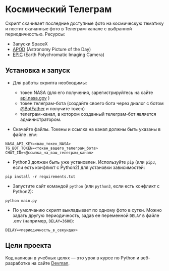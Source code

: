 # Космический Телеграм

Скрипт скачивает последние доступные фото на космическую тематику и постит скачанные фото в Телеграм-канале
с выбранной периодичностью. Ресурсы:
  - Запуски SpaceX
  - [APOD](https://apod.nasa.gov/apod/astropix.html) (Astronomy Picture of the Day)
  - [EPIC](https://epic.gsfc.nasa.gov/) (Earth Polychromatic Imaging Camera)
 


## Установка и запуск

- Для работы скрипта необходимы:
  - токен NASA (для его получения, зарегистрируйтесь на сайте [api.nasa.gov](https://api.nasa.gov/) )
  - токен телеграм-бота (создайте своего бота через диалог с ботом [@BotFather](https://telegram.me/BotFather) и получите токен)
  - телеграм-канал, в котором созданный телеграм-бот является администратором. 


- Скачайте файлы. Токены и ссылка на канал должны быть указаны в файле .env:

```
NASA_API_KEY=<ваш_токен_NASA>
TG_BOT_TOKEN=<токен_вашего_телеграм_бота>
CHAT_ID=<@ссылка_на_ваш_телеграм_канал>
```

- Python3 должен быть уже установлен. Используйте `pip` (или `pip3`, если есть конфликт с Python2) для установки зависимостей:

```
pip install -r requirements.txt
```

- Запустите сайт командой `python` (или `python3`, если есть конфликт с Python2):

```
python main.py
```

- По умолчанию скрипт выкладывает по одному фото в сутки. Можно задать другую периодичность, задав ее
переменной `DELAY` в файле .env (например, `DELAY=3600`):
```
DELAY=<периодичность_в_секундах>
```



## Цели проекта

Код написан в учебных целях — это урок в курсе по Python и веб-разработке на сайте [Devman](https://dvmn.org).